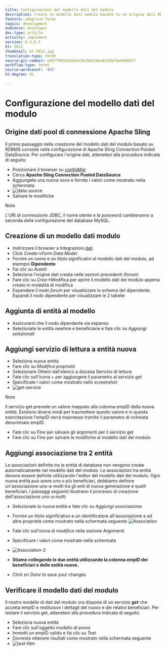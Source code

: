 ```yaml
---
title: Configurazione del modello dati del modulo
description: Creare un modello dati modulo basato su un'origine dati RDBMS
feature: adaptive-forms
topics: development
audience: developer
doc-type: article
activity: implement
version: 6.4,6.5
kt: 5812
thumbnail: kt-5812.jpg
translation-type: tm+mt
source-git-commit: e99779b5d42bb9a3b258e2bbe815defde9d40bf7
workflow-type: tm+mt
source-wordcount: '492'
ht-degree: 0%

---
```




# Configurazione del modello dati del modulo

## Origine dati pool di connessione Apache Sling

Il primo passaggio nella creazione del modello dati del modulo basato su RDBMS consiste nella configurazione di Apache Sling Connection Pooled DataSource. Per configurare l&#39;origine dati, attenetevi alla procedura indicata di seguito:

* Posizionare il browser su [configMgr](http://localhost:4502/system/console/configMgr)
* Cerca **Apache Sling Connection Pooled DataSource**
* Aggiungete una nuova voce e fornite i valori come mostrato nella schermata.
* ![data-source](assets/data-source.png)
* Salvare le modifiche

>[!NOTE]
>L&#39;URI di connessione JDBC, il nome utente e la password cambieranno a seconda della configurazione del database MySQL.


## Creazione di un modello dati modulo

* Indirizzare il browser a Integrazioni [dati](http://localhost:4502/aem/forms.html/content/dam/formsanddocuments-fdm)
* Click _Create_->_Form Data Model_
* Fornire un nome e un titolo significativi al modello dati del modulo, ad esempio **Dipendente**
* Fai clic su _Avanti_
* Seleziona l&#39;origine dati creata nelle sezioni precedenti (forum)
* Fare clic su _Crea_->Modifica per aprire il modello dati del modulo appena creato in modalità di modifica
* Espandere il nodo _forum_ per visualizzare lo schema del dipendente. Espandi il nodo dipendente per visualizzare le 2 tabelle

## Aggiunta di entità al modello

* Assicurarsi che il nodo dipendente sia espanso
* Selezionate le entità newhire e beneficiarie e fate clic su _Aggiungi selezionati_

## Aggiungi servizio di lettura a entità nuova

* Seleziona nuova entità
* Fare clic su _Modifica proprietà_
* Selezionare Ottieni dall&#39;elenco a discesa Servizio di lettura
* Fate clic sull&#39;icona + per aggiungere il parametro al servizio get
* Specificate i valori come mostrato nello screenshot
* ![get-service](assets/get-service.png)
>[!NOTE]
> Il servizio get prevede un valore mappato alla colonna empID della nuova entità. Esistono diversi modi per trasmettere questo valore e in questa esercitazione l&#39;empID verrà trasmesso tramite il parametro di richiesta denominato empID.
* Fate clic su _Fine_ per salvare gli argomenti per il servizio get
* Fare clic su _Fine_ per salvare le modifiche al modello dati del modulo

## Aggiungi associazione tra 2 entità

Le associazioni definite tra le entità di database non vengono create automaticamente nel modello dati del modulo. Le associazioni tra entità devono essere definite utilizzando l&#39;editor del modello dati del modulo. Ogni nuova entità può avere uno o più beneficiari, dobbiamo definire un&#39;associazione uno-a-molti tra gli enti di nuova generazione e quelli beneficiari.
I passaggi seguenti illustrano il processo di creazione dell&#39;associazione uno-a-molti

* Selezionate la nuova entità e fate clic su _Aggiungi associazione_
* Fornire un titolo significativo e un identificatore all&#39;associazione e ad altre proprietà come mostrato nella schermata seguente
   ![Association](assets/association-entities-1.png)

* Fate clic sull&#39;icona di _modifica_ nella sezione Argomenti

* Specificare i valori come mostrato nella schermata
* ![Association-2](assets/association-entities.png)
* **Stiamo collegando le due entità utilizzando la colonna empID dei beneficiari e delle entità nuove.**
* Click on _Done_ to save your changes

## Verificare il modello dati del modulo

Il nostro modello di dati del modulo ora dispone di un servizio **_get_** che accetta empID e restituisce i dettagli del nuovo e dei relativi beneficiari. Per testare il servizio get, attenetevi alla procedura indicata di seguito.

* Seleziona nuova entità
* Fare clic sull&#39;oggetto modello _di prova_
* Immetti un empID valido e fai clic su _Test_
* Dovreste ottenere risultati come mostrato nella schermata seguente
* ![test-fdm](assets/test-form-data-model.png)
